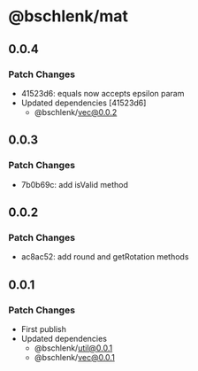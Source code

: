 # @bschlenk/mat

## 0.0.4

### Patch Changes

- 41523d6: equals now accepts epsilon param
- Updated dependencies [41523d6]
  - @bschlenk/vec@0.0.2

## 0.0.3

### Patch Changes

- 7b0b69c: add isValid method

## 0.0.2

### Patch Changes

- ac8ac52: add round and getRotation methods

## 0.0.1

### Patch Changes

- First publish
- Updated dependencies
  - @bschlenk/util@0.0.1
  - @bschlenk/vec@0.0.1
